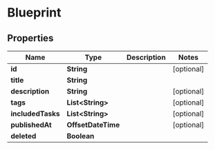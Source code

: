 

# Blueprint


## Properties

| Name | Type | Description | Notes |
|------------ | ------------- | ------------- | -------------|
|**id** | **String** |  |  [optional] |
|**title** | **String** |  |  |
|**description** | **String** |  |  [optional] |
|**tags** | **List&lt;String&gt;** |  |  [optional] |
|**includedTasks** | **List&lt;String&gt;** |  |  [optional] |
|**publishedAt** | **OffsetDateTime** |  |  [optional] |
|**deleted** | **Boolean** |  |  |



